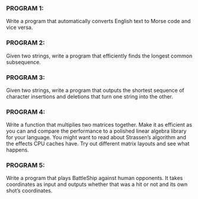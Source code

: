 ### PROGRAM 1: ### 
Write a program that automatically converts English text to Morse code and vice versa.

### PROGRAM 2: ###
Given two strings, write a program that efficiently finds the longest common subsequence.

### PROGRAM 3: ###
Given two strings, write a program that outputs the shortest sequence of character insertions and deletions that turn one string into the other.

### PROGRAM 4: ###
Write a function that multiplies two matrices together. Make it as efficient as you can and compare the performance to a polished linear algebra library for your language. You might want to read about Strassen’s algorithm and the effects CPU caches have. Try out different matrix layouts and see what happens.

### PROGRAM 5: ###
 Write a program that plays BattleShip against human opponents. It takes coordinates as input and outputs whether that was a hit or not and its own shot’s coordinates.
